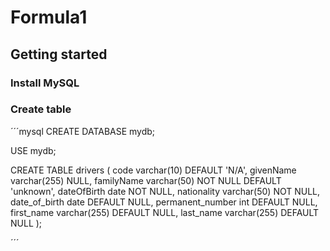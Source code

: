 # Formula1

## Getting started

### Install MySQL



### Create table

´´´mysql
CREATE DATABASE mydb;

USE mydb;

CREATE TABLE drivers (
    code varchar(10) DEFAULT 'N/A',
    givenName varchar(255) NULL,
    familyName varchar(50) NOT NULL DEFAULT 'unknown',
    dateOfBirth date NOT NULL,
    nationality varchar(50) NOT NULL,
    date_of_birth date DEFAULT NULL,
    permanent_number int DEFAULT NULL,
    first_name varchar(255) DEFAULT NULL,
    last_name varchar(255) DEFAULT NULL
);

´´´

